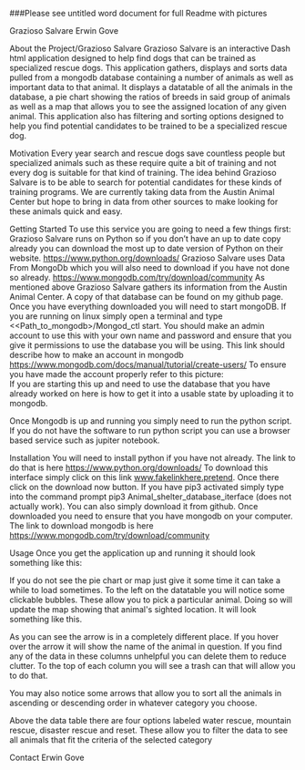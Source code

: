 ###Please see untitled word document for full Readme with pictures 




Grazioso Salvare
Erwin Gove

About the Project/Grazioso Salvare
Grazioso Salvare is an interactive Dash html application designed to help find dogs that can be trained as specialized rescue dogs. This application gathers, displays and sorts data pulled from a mongodb database containing a number of animals as well as important data to that animal.  It displays a datatable of all the animals in the database, a pie chart showing the ratios of breeds in said group of animals as well as a map that allows you to see the assigned location of any given animal. This application also has filtering and sorting options designed to help you find potential candidates to be trained to be a specialized rescue dog.


Motivation
Every year search and rescue dogs save countless people but specialized animals such as these require quite a bit of training and not every dog is suitable for that kind of training. The idea behind Grazioso Salvare is to be able to search for potential candidates for these kinds of training programs. We are currently taking data from the Austin Animal Center but hope to bring in data from other sources to make looking for these animals quick and easy. 


Getting Started
To use this service you are going to need a few things first:
Grazioso Salvare runs on Python so if you don’t have an up to date copy already you can download the most up to date version of Python on their website. https://www.python.org/downloads/ 
Grazioso Salvare uses Data From MongoDb which you will also need to download if you have not done so already. https://www.mongodb.com/try/download/community 
As mentioned above Grazioso Salvare gathers its information from the Austin Animal Center. A copy of that database can be found on my github page.
Once you have everything downloaded you will need to start mongoDB. If you are running on linux simply open a terminal and type <<Path_to_mongodb>/Mongod_ctl start.
You should make an admin account to use this with your own name and password and ensure that you give it permissions to use the database you will be using. This link should describe how to make an account in mongodb https://www.mongodb.com/docs/manual/tutorial/create-users/ To ensure you have made the account properly refer to this picture:
\
If you are starting this up and need to use the database that you have already worked on here is how to get it into a usable state by uploading it to mongodb.

Once Mongodb is up and running you simply need to run the python script. If you do not have the software to run python script you can use a browser based service such as jupiter notebook. 

Installation
You will need to install python if you have not already. The link to do that is here https://www.python.org/downloads/ 
To download this interface simply click on this link www.fakelinkhere.pretend. Once there click on the download now button. If you have pip3 activated simply type into the command prompt pip3 Animal_shelter_database_iterface (does not actually work). You can also simply download it from github. 
Once downloaded you need to ensure that you have mongodb on your computer. The link to download mongodb is here https://www.mongodb.com/try/download/community


Usage
Once you get the application up and running it should look something like this:



If you do not see the pie chart or map just give it some time it can take a while to load sometimes. 
To the left on the datatable you will notice some clickable bubbles. These allow you to pick a particular animal. Doing so will update the map showing that animal's sighted location. It will look something like this.
  
As you can see the arrow is in a completely different place. If you hover over the arrow it will show the name of the animal in question.
If you find any of the data in these columns unhelpful you can delete them to reduce clutter. To the top of each column you will see a trash can that will allow you to do that.

You may also notice some arrows that allow you to sort all the animals in ascending or descending order in whatever category you choose.

Above the data table there are four options labeled water rescue, mountain rescue, disaster rescue and reset. These allow you to filter the data to see all animals that fit the criteria of the selected category







Contact
Erwin Gove

